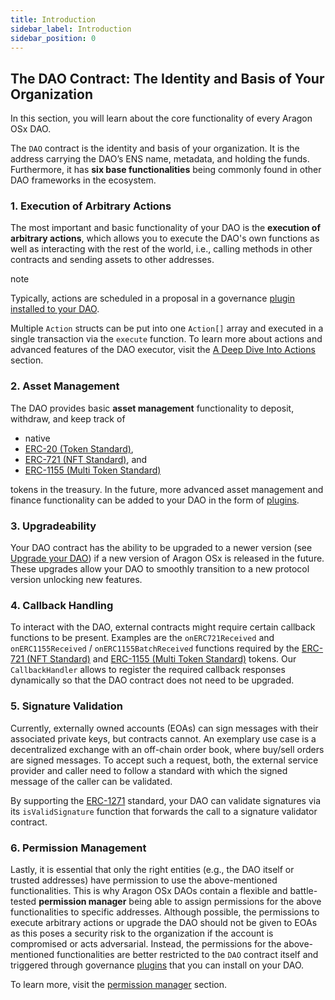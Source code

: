 ```yaml
---
title: Introduction
sidebar_label: Introduction
sidebar_position: 0
---
```


## The DAO Contract: The Identity and Basis of Your Organization

In this section, you will learn about the core functionality of every Aragon OSx DAO.

The `DAO` contract is the identity and basis of your 
organization. It is the address carrying the DAO’s ENS name, metadata, 
and holding the funds. Furthermore, it has **six base functionalities** being commonly found in other DAO frameworks in the ecosystem.

### 1. Execution of Arbitrary Actions

The most important and basic functionality of your DAO is the **execution of arbitrary actions**,
 which allows you to execute the DAO's own functions as well as 
interacting with the rest of the world, i.e., calling methods in other 
contracts and sending assets to other addresses.

note

Typically, actions are scheduled in a proposal in a governance [plugin installed to your DAO](/docs/advanced/plugin/index.md).

Multiple `Action` structs can be put into one `Action[]` array and executed in a single transaction via the `execute` function. To learn more about actions and advanced features of the DAO executor, visit the [A Deep Dive Into Actions](/docs/1.4.0/osx/how-it-works/core/dao/actions) section.

### 2. Asset Management

The DAO provides basic **asset management** functionality to deposit, withdraw, and keep track of

- native
- [ERC-20 (Token Standard)](https://eips.ethereum.org/EIPS/eip-20),
- [ERC-721 (NFT Standard)](https://eips.ethereum.org/EIPS/eip-721), and
- [ERC-1155 (Multi Token Standard)](https://eips.ethereum.org/EIPS/eip-1155)

tokens in the treasury.
In the future, more advanced asset management and finance functionality can be added to your DAO in the form of [plugins](/docs/1.4.0/osx/how-it-works/core/plugins/).

### 3. Upgradeability

Your DAO contract has the ability to be upgraded to a newer version (see [Upgrade your DAO](/docs/1.4.0/osx/how-to-guides/dao/protocol-upgrades))
 if a new version of Aragon OSx is released in the future. These 
upgrades allow your DAO to smoothly transition to a new protocol version
 unlocking new features.

### 4. Callback Handling

To interact with the DAO, external contracts might require certain callback functions to be present.
Examples are the `onERC721Received` and `onERC1155Received` / `onERC1155BatchReceived` functions required by the [ERC-721 (NFT Standard)](https://eips.ethereum.org/EIPS/eip-721) and [ERC-1155 (Multi Token Standard)](https://eips.ethereum.org/EIPS/eip-1155) tokens.
Our `CallbackHandler` allows to register the required callback responses dynamically so that the DAO contract does not need to be upgraded.

### 5. Signature Validation

Currently,
 externally owned accounts (EOAs) can sign messages with their 
associated private keys, but contracts cannot.
An exemplary use case is a decentralized exchange with an off-chain 
order book, where buy/sell orders are signed messages.
To accept such a request, both, the external service provider and caller
 need to follow a standard with which the signed message of the caller 
can be validated.

By supporting the [ERC-1271](https://eips.ethereum.org/EIPS/eip-1271) standard, your DAO can validate signatures via its `isValidSignature` function that forwards the call to a signature validator contract.

### 6. Permission Management

Lastly,
 it is essential that only the right entities (e.g., the DAO itself or 
trusted addresses) have permission to use the above-mentioned 
functionalities. This is why Aragon OSx DAOs contain a flexible and 
battle-tested **permission manager** being able to assign 
permissions for the above functionalities to specific addresses.
Although possible, the permissions to execute arbitrary actions or 
upgrade the DAO should not be given to EOAs as this poses a security 
risk to the organization if the account is compromised or acts 
adversarial. Instead, the permissions for the above-mentioned 
functionalities are better restricted to the `DAO` contract itself and triggered through governance [plugins](/docs/1.4.0/osx/how-it-works/core/plugins/) that you can install on your DAO.

To learn more, visit the [permission manager](/docs/1.4.0/osx/how-it-works/core/permissions/) section.